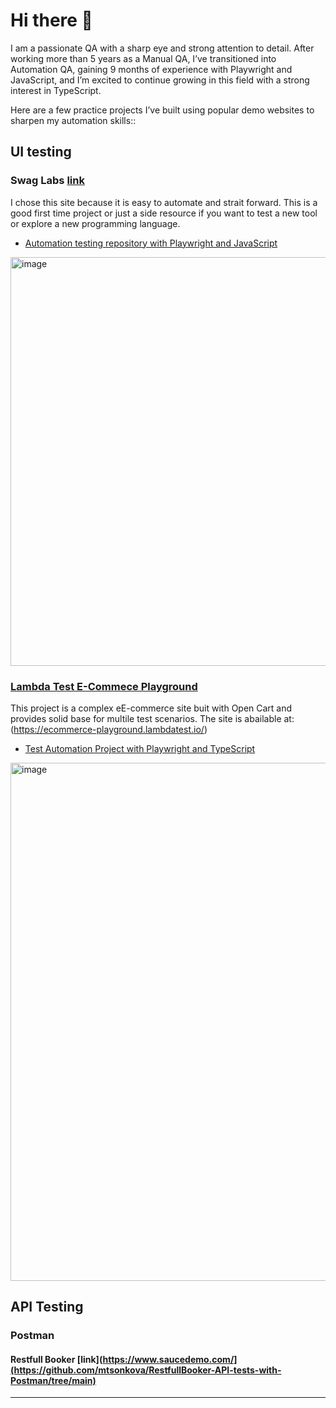 # Hi there 👋

<!--
**mtsonkova/mtsonkova** is a ✨ _special_ ✨ repository because its `README.md` (this file) appears on your GitHub profile.

Here are some ideas to get you started:

- 🔭 I’m currently working on ...
- 🌱 I’m currently learning JavaScript, Type Script
- 👯 I’m looking to collaborate on ...
- 🤔 I’m looking for help with ...
- 💬 Ask me about manual testing, Postman, JavaScript, websites to practice test automation
- 📫 How to reach me: mtsonkova950@gmail.com
- 😄 Pronouns: ...
- ⚡ Fun fact: I used ChatGPT to generate example business requirements for my selected practice web sites.
-->

I am a passionate QA with a sharp eye and strong attention to detail. After working more than 5 years as a Manual QA, I’ve transitioned into Automation QA, gaining 9 months of experience with Playwright and JavaScript, and I’m excited to continue growing in this field with a strong interest in TypeScript.

Here are a few practice projects I’ve built using popular demo websites to sharpen my automation skills::

## UI testing

### Swag Labs [link](https://www.saucedemo.com/)

I chose this site because it is easy to automate and strait forward. This is a good first time project or just a side resource if you want to test a new tool or explore a new programming language.

 - [Automation testing repository with Playwright and JavaScript](https://github.com/mtsonkova/SwagLabs-Testing-Project-Automation-with-Playwright)

<img width="654" alt="image" src="https://github.com/user-attachments/assets/a369e50f-db47-4783-bb47-90128fedce5b">


### [Lambda Test E-Commece Playground](https://github.com/mtsonkova/Ecommerce_Playground_LambdaTest_TS.git)
This project is a complex eE-commerce site buit with Open Cart and provides solid base for multile test scenarios. The site is abailable at: (https://ecommerce-playground.lambdatest.io/)

 - [Test Automation Project with Playwright and TypeScript](https://github.com/mtsonkova/Ecommerce_Playground_LambdaTest_TS.git)

<img width="2376" height="829" alt="image" src="https://github.com/user-attachments/assets/6713a397-01b1-4c7e-8f3b-6219cc0af006" /> 


## API Testing

### Postman

#### Restfull Booker [link](https://www.saucedemo.com/](https://github.com/mtsonkova/RestfullBooker-API-tests-with-Postman/tree/main)

 



---


